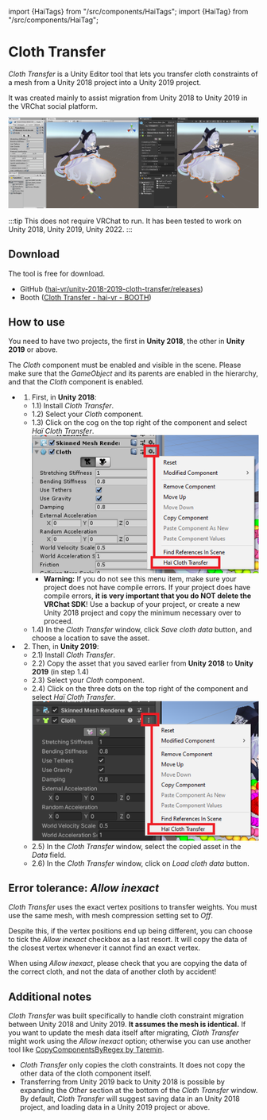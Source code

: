 ﻿import {HaiTags} from "/src/components/HaiTags";
import {HaiTag} from "/src/components/HaiTag";

# Cloth Transfer

<HaiTags>
<HaiTag isUniversal={true} />
</HaiTags>

*Cloth Transfer* is a Unity Editor tool that lets you transfer cloth constraints of a mesh from a Unity 2018 project into a Unity 2019 project.

It was created mainly to assist migration from Unity 2018 to Unity 2019 in the VRChat social platform.

![](/unsorted_ghc/illustration.gif)

:::tip
This does not require VRChat to run. It has been tested to work on Unity 2018, Unity 2019, Unity 2022.
:::

## Download

The tool is free for download.

- GitHub ([hai-vr/unity-2018-2019-cloth-transfer/releases](https://github.com/hai-vr/unity-2018-2019-cloth-transfer/releases))
- Booth ([Cloth Transfer - hai-vr - BOOTH](https://booth.pm/en/items/3136328))

## How to use

You need to have two projects, the first in **Unity 2018**, the other in **Unity 2019** or above.

The *Cloth* component must be enabled and visible in the scene. Please make sure that the *GameObject* and its parents are enabled in the hierarchy, and that the *Cloth* component is enabled.

- 1) First, in **Unity 2018**:
    - 1.1) Install *Cloth Transfer*.
    - 1.2) Select your *Cloth* component.
    - 1.3) Click on the cog on the top right of the component and select *Haï Cloth Transfer*.
      ![](/unsorted_ghc/ct1.png)
        - **Warning:** If you do not see this menu item, make sure your project does not have compile errors. If your project does have compile errors, **it is very important that you do NOT delete the VRChat SDK**! Use a backup of your project, or create a new Unity 2018 project and copy the minimum necessary over to proceed.
    - 1.4) In the *Cloth Transfer* window, click *Save cloth data* button, and choose a location to save the asset.

- 2) Then, in **Unity 2019**:
    - 2.1) Install *Cloth Transfer*.
    - 2.2) Copy the asset that you saved earlier from **Unity 2018** to **Unity 2019** (in step 1.4)
    - 2.3) Select your *Cloth* component.
    - 2.4) Click on the three dots on the top right of the component and select *Haï Cloth Transfer*.
      ![](/unsorted_ghc/ct2.png)
    - 2.5) In the *Cloth Transfer* window, select the copied asset in the *Data* field.
    - 2.6) In the *Cloth Transfer* window, click on *Load cloth data* button.

## Error tolerance: *Allow inexact*

*Cloth Transfer* uses the exact vertex positions to transfer weights. You must use the same mesh, with mesh compression setting set to *Off*.

Despite this, if the vertex positions end up being different, you can choose to tick the *Allow inexact* checkbox as a last resort. It will copy the data of the closest vertex whenever it cannot find an exact vertex.

When using *Allow inexact*, please check that you are copying the data of the correct cloth, and not the data of another cloth by accident!

## Additional notes

*Cloth Transfer* was built specifically to handle cloth constraint migration between Unity 2018 and Unity 2019. **It assumes the mesh is identical.** If you want to update the mesh data itself after migrating, *Cloth Transfer* might work using the *Allow inexact* option; otherwise you can use another tool like [CopyComponentsByRegex by Taremin](https://github.com/Taremin/CopyComponentsByRegex).
- *Cloth Transfer* only copies the cloth constraints. It does not copy the other data of the cloth component itself.
- Transferring from Unity 2019 back to Unity 2018 is possible by expanding the *Other* section at the bottom of the *Cloth Transfer* window.
  By default, *Cloth Transfer* will suggest saving data in an Unity 2018 project, and loading data in a Unity 2019 project or above. 